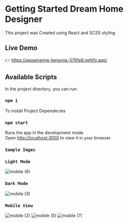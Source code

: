 # Getting Started  Dream Home Designer 

This project was Created using React and SCSS styling 

## Live Demo

👉 https://aquamarine-begonia-3791e8.netlify.app/

## Available Scripts

In the project directory, you can run:
### `npm i`
To install Project Dependecies

### `npm start`

Runs the app in the development mode.\
Open [http://localhost:3000](http://localhost:3000) to view it in your browser.

### `Sample Imges`

### `Light Mode`

![mobile (6)](https://github.com/R-salton/dream-home-designer/assets/84921448/e035f691-b14b-4a8a-b237-4ee07af8da2f)


### `Dark Mode`
![mobile (3)](https://github.com/R-salton/dream-home-designer/assets/84921448/5a5d4d75-a234-4f73-9ce0-f40470dbe059)

### `Mobile View`

![mobile (2)](https://github.com/R-salton/dream-home-designer/assets/84921448/1f3a1d16-246c-4d19-a848-7275dbe94f46)
![mobile (5)](https://github.com/R-salton/dream-home-designer/assets/84921448/0eb01ffa-30dc-4a69-86b0-e77ed400e8a7)
![mobile (7)](https://github.com/R-salton/dream-home-designer/assets/84921448/4f8d81ea-36d9-41e9-bf53-255cc1339235)







